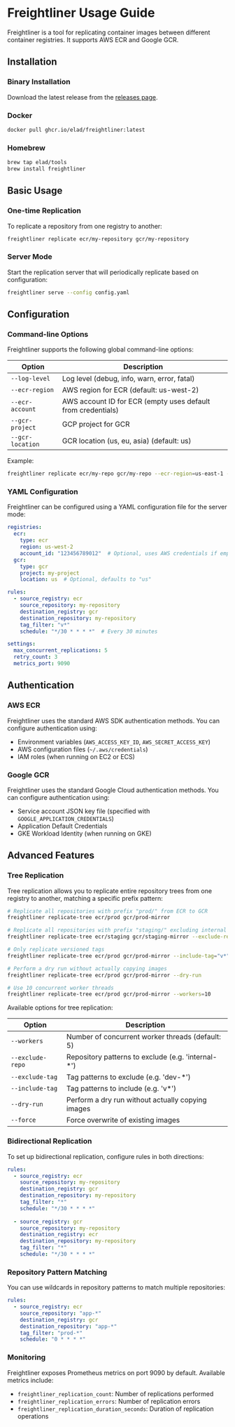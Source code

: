 # Freightliner Usage Guide

Freightliner is a tool for replicating container images between different container registries. It supports AWS ECR and Google GCR.

## Installation

### Binary Installation

Download the latest release from the [releases page](https://github.com/elad/freightliner/releases).

### Docker

```bash
docker pull ghcr.io/elad/freightliner:latest
```

### Homebrew

```bash
brew tap elad/tools
brew install freightliner
```

## Basic Usage

### One-time Replication

To replicate a repository from one registry to another:

```bash
freightliner replicate ecr/my-repository gcr/my-repository
```

### Server Mode

Start the replication server that will periodically replicate based on configuration:

```bash
freightliner serve --config config.yaml
```

## Configuration

### Command-line Options

Freightliner supports the following global command-line options:

| Option | Description |
|--------|-------------|
| `--log-level` | Log level (debug, info, warn, error, fatal) |
| `--ecr-region` | AWS region for ECR (default: us-west-2) |
| `--ecr-account` | AWS account ID for ECR (empty uses default from credentials) |
| `--gcr-project` | GCP project for GCR |
| `--gcr-location` | GCR location (us, eu, asia) (default: us) |

Example:
```bash
freightliner replicate ecr/my-repo gcr/my-repo --ecr-region=us-east-1 --gcr-project=my-gcp-project
```

### YAML Configuration

Freightliner can be configured using a YAML configuration file for the server mode:

```yaml
registries:
  ecr:
    type: ecr
    region: us-west-2
    account_id: "123456789012"  # Optional, uses AWS credentials if empty
  gcr:
    type: gcr
    project: my-project
    location: us  # Optional, defaults to "us"

rules:
  - source_registry: ecr
    source_repository: my-repository
    destination_registry: gcr
    destination_repository: my-repository
    tag_filter: "v*"
    schedule: "*/30 * * * *"  # Every 30 minutes

settings:
  max_concurrent_replications: 5
  retry_count: 3
  metrics_port: 9090
```

## Authentication

### AWS ECR

Freightliner uses the standard AWS SDK authentication methods. You can configure authentication using:

- Environment variables (`AWS_ACCESS_KEY_ID`, `AWS_SECRET_ACCESS_KEY`)
- AWS configuration files (`~/.aws/credentials`)
- IAM roles (when running on EC2 or ECS)

### Google GCR

Freightliner uses the standard Google Cloud authentication methods. You can configure authentication using:

- Service account JSON key file (specified with `GOOGLE_APPLICATION_CREDENTIALS`)
- Application Default Credentials
- GKE Workload Identity (when running on GKE)

## Advanced Features

### Tree Replication

Tree replication allows you to replicate entire repository trees from one registry to another, matching a specific prefix pattern:

```bash
# Replicate all repositories with prefix "prod/" from ECR to GCR
freightliner replicate-tree ecr/prod gcr/prod-mirror

# Replicate all repositories with prefix "staging/" excluding internal ones
freightliner replicate-tree ecr/staging gcr/staging-mirror --exclude-repo="internal-*"

# Only replicate versioned tags
freightliner replicate-tree ecr/prod gcr/prod-mirror --include-tag="v*"

# Perform a dry run without actually copying images
freightliner replicate-tree ecr/prod gcr/prod-mirror --dry-run

# Use 10 concurrent worker threads
freightliner replicate-tree ecr/prod gcr/prod-mirror --workers=10
```

Available options for tree replication:

| Option | Description |
|--------|-------------|
| `--workers` | Number of concurrent worker threads (default: 5) |
| `--exclude-repo` | Repository patterns to exclude (e.g. 'internal-*') |
| `--exclude-tag` | Tag patterns to exclude (e.g. 'dev-*') |
| `--include-tag` | Tag patterns to include (e.g. 'v*') |
| `--dry-run` | Perform a dry run without actually copying images |
| `--force` | Force overwrite of existing images |

### Bidirectional Replication

To set up bidirectional replication, configure rules in both directions:

```yaml
rules:
  - source_registry: ecr
    source_repository: my-repository
    destination_registry: gcr
    destination_repository: my-repository
    tag_filter: "*"
    schedule: "*/30 * * * *"
  
  - source_registry: gcr
    source_repository: my-repository
    destination_registry: ecr
    destination_repository: my-repository
    tag_filter: "*"
    schedule: "*/30 * * * *"
```

### Repository Pattern Matching

You can use wildcards in repository patterns to match multiple repositories:

```yaml
rules:
  - source_registry: ecr
    source_repository: "app-*"
    destination_registry: gcr
    destination_repository: "app-*"
    tag_filter: "prod-*"
    schedule: "0 * * * *"
```

### Monitoring

Freightliner exposes Prometheus metrics on port 9090 by default. Available metrics include:

- `freightliner_replication_count`: Number of replications performed
- `freightliner_replication_errors`: Number of replication errors
- `freightliner_replication_duration_seconds`: Duration of replication operations
